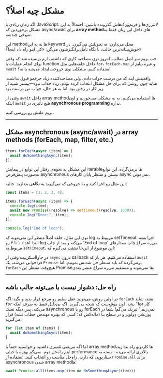 # مشکل چیه اصلاً؟

اگه زمان زیادی با JavaScript، لایبرری‌ها و فریم‌ورک‌هاش گذرونده باشین، احتمالاً به این مشکل برخوردین که async/await برای **array method**‌های داخل این زبان فقط یه شوخی چندشه.

این methodها نه به این keyword محل می‌ذارن، نه تحویلش می‌گیرن. در خوش‌بینانه‌ترین حالت، با نگاه تأمل‌برانگیزشون می‌گن: «کی اینو راه داد اینجا؟»

خب بریم سر اصل مطلب. امروز توی مصاحبه کاری که داشتم، ازم پرسیده شد که وقتی برای انجام عملیات یا function داخل حلقه‌هایی مثل `for`، `forEach`، `map` و غیره بیایم از `await` استفاده کنیم، مشکلی توی خروجی ایجاد می‌شه یا نه؟

واقعیتش اینه که من درست جواب دادم، ولی مصاحبه‌کننده زیاد حرفمو قبول نداشت. شاید چون روشی که برای حل مشکل انتخاب کرده بودم، زیاد جذاب نبود—بیشتر شبیه از زیر کار در رفتن بود. اما به هر حال، جواب من درست بود.

وقتی از `await` داخل array methodها استفاده می‌کنیم، به یه مشکلی می‌خوریم و اون اینکه `await` هیچ تأثیری در **asynchronous programming** نداره.

بریم علتش رو بررسی کنیم.

---

## مشکل asynchronous (async/await) در array methods (forEach, map, filter, etc.)

```js
items.forEach(async (item) => {
  await doSomethingAsync(item);
});
```

این مشکل به نحوه‌ی رفتار این توابع در پیمایش iterableها برمی‌گرده. این توابع به‌صورت پیش‌فرض asynchronous نیستن و منتظر پایان کارهای async نمی‌مونن.

این مثال رو اجرا کنید و به خروجی که می‌گیرید یه نگاهی بندازید. جالبه:

```js
const items = [1, 2, 3, 4];

items.forEach(async (item) => {
  console.log(item);
  await new Promise((resolve) => setTimeout(resolve, 1000));
  console.log("Done:", item);
});

console.log("End of loop");
```

توی این مثال، حلقه اصلاً منتظر این نمی‌مونه که log مربوط به setTimeout اجرا بشه. ابتدا اعداد ۱ تا ۴ رو log می‌کنه و بعد از چاپ 'End of loop' می‌ره سراغ چاپ مقدارهای مربوط به `setTimeout`. این موضوع از این‌جا نشئت می‌گیره که:

در جاوااسکریپت وقتی از `async` درون callback استفاده می‌کنیم، هر بار که `await` فراخوانی می‌شه، یک `Promise` برمی‌گرده که باید منتظر حل شدنش بمونیم. اما `forEach` هیچ‌وقت منتظر این Promiseها نمی‌مونه و مستقیم می‌ره سراغ عنصر بعدی.

---

## راه حل: دشوار نیست یا می‌تونه جالب باشه

در اولین روش، می‌تونید عقل سلیم رو مرجع قرار بدید و بگید: اگه `forEach` نشد، شاید `for` بشه. اون موقع‌ست که نتیجه می‌گیرید. اگه بی‌دلیل فقط به صرف اینکه "for کار می‌کنه، پس دیگه تسک asynchronous رو با forEach نمی‌زنم." تبریک می‌گم! شما در پوزیشن دِولوپر و در سطح بنا (ماله‌کش کد؛ کسی که بهتره مهندس خطاب نشه) قرار می‌گیرید.

```js
for (let item of items) {
  await doSomethingAsync(item);
}
```

اما اگه مریضی مُسری داشتید و خواستید حتماً با array methodها کارتونو راه بندازید، اینم راه‌حل دوم. نمی‌گم بهتره یا خیلی performance بالاتری ارائه می‌ده—بسته به سناریویی که دارید، راه‌حل مناسب‌ رو انتخاب کنید. استفاده از `Promise.all` برای asynchronous شدن array methodها:

```js
await Promise.all(items.map(item => doSomethingAsync(item)))
```

